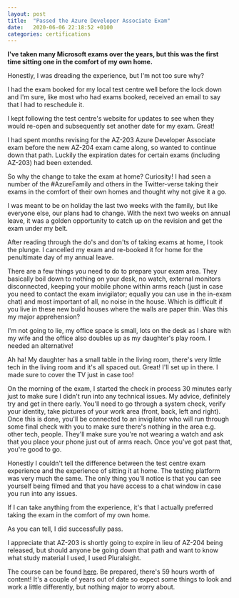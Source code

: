```yaml
---
layout: post
title:  "Passed the Azure Developer Associate Exam"
date:   2020-06-06 22:18:52 +0100
categories: certifications
---
```


**I've taken many Microsoft exams over the years, but this was the first time sitting one in the comfort of my own home.**

Honestly, I was dreading the experience, but I'm not too sure why?

I had the exam booked for my local test centre well before the lock down and I'm sure, like most who had exams booked, received an email to say that I had to reschedule it.

I kept following the test centre's website for updates to see when they would re-open and subsequently set another date for my exam.  Great!

I had spent months revising for the AZ-203 Azure Developer Associate exam before the new AZ-204 exam came along, so wanted to continue down that path.  Luckily the expiration dates for certain exams (including AZ-203) had been extended.

So why the change to take the exam at home?  Curiosity!  I had seen a number of the #AzureFamily and others in the Twitter-verse taking their exams in the comfort of their own homes and thought why not give it a go.

I was meant to be on holiday the last two weeks with the family, but like everyone else, our plans had to change.  With the next two weeks on annual leave, it was a golden opportunity to catch up on the revision and get the exam under my belt.

After reading through the do's and don'ts of taking exams at home, I took the plunge.  I cancelled my exam and re-booked it for home for the penultimate day of my annual leave.

There are a few things you need to do to prepare your exam area.  They basically boil down to nothing on your desk, no watch, external monitors disconnected, keeping your mobile phone within arms reach (just in case you need to contact the exam invigilator; equally you can use in the in-exam chat) and most important of all, no noise in the house.  Which is difficult if you live in these new build houses where the walls are paper thin.  Was this my major apprehension?

I'm not going to lie, my office space is small, lots on the desk as I share with my wife and the office also doubles up as my daughter's play room.  I needed an alternative!

Ah ha! My daughter has a small table in the living room, there's very little tech in the living room and it's all spaced out.  Great!  I'll set up in there.  I made sure to cover the TV just in case too!

On the morning of the exam, I started the check in process 30 minutes early just to make sure I didn't run into any technical issues.  My advice, definitely try and get in there early.  You'll need to go through a system check, verify your identity, take pictures of your work area (front, back, left and right).  Once this is done, you'll be connected to an invigilator who will run through some final check with you to make sure there's nothing in the area e.g. other tech, people.  They'll make sure you're not wearing a watch and ask that you place your phone just out of arms reach.  Once you've got past that, you're good to go.

Honestly I couldn't tell the difference between the test centre exam experience and the experience of sitting it at home.  The testing platform was very much the same.  The only thing you'll notice is that you can see yourself being filmed and that you have access to a chat window in case you run into any issues.

If I can take anything from the experience, it's that I actually preferred taking the exam in the comfort of my own home.

As you can tell, I did successfully pass.

I appreciate that AZ-203 is shortly going to expire in lieu of AZ-204 being released, but should anyone be going down that path and want to know what study material I used, I used Pluralsight.

The course can be found [here](https://www.pluralsight.com/paths/developing-solutions-for-microsoft-azure-az-203).  Be prepared, there's 59 hours worth of content!  It's a couple of years out of date so expect some things to look and work a little differently, but nothing major to worry about.